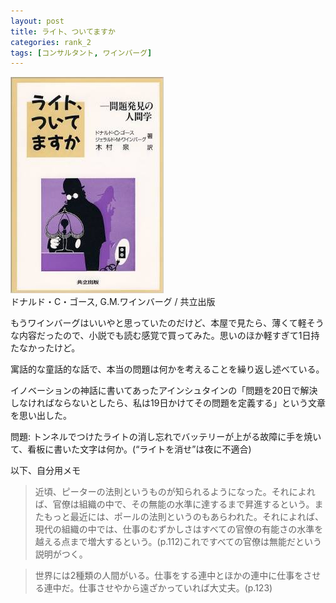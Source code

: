 ```yaml
---
layout: post
title: ライト、ついてますか
categories: rank_2
tags: [コンサルタント, ワインバーグ]
---
```



<div class="book"><div class="book_image"><a href="http://www.amazon.co.jp/dp/4320023684"><img src="/images/are_you_lights_on.jpg"></a></div><div class="book_info">ドナルド・C・ゴース, G.M.ワインバーグ / 共立出版</div><div class="clear"></div></div>

もうワインバーグはいいやと思っていたのだけど、本屋で見たら、薄くて軽そうな内容だったので、小説でも読む感覚で買ってみた。思いのほか軽すぎて1日持たなかったけど。

寓話的な童話的な話で、本当の問題は何かを考えることを繰り返し述べている。

イノベーションの神話に書いてあったアインシュタインの「問題を20日で解決しなければならないとしたら、私は19日かけてその問題を定義する」という文章を思い出した。 

問題: トンネルでつけたライトの消し忘れでバッテリーが上がる故障に手を焼いて、看板に書いた文字は何か。(“ライトを消せ”は夜に不適合) 

以下、自分用メモ 

> 近頃、ピーターの法則というものが知られるようになった。それによれば、官僚は組織の中で、その無能の水準に達するまで昇進するという。またもっと最近には、ポールの法則というのもあらわれた。それによれば、現代の組織の中では、仕事のむずかしさはすべての官僚の有能さの水準を越える点まで増大するという。(p.112)これですべての官僚は無能だという説明がつく。 

> 世界には2種類の人間がいる。仕事をする連中とほかの連中に仕事をさせる連中だ。仕事させやから遠ざかっていれば大丈夫。(p.123)
